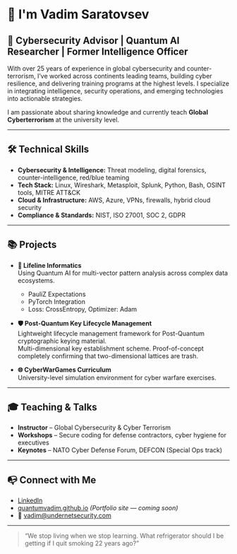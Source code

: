 # 👋 I'm Vadim Saratovsev

## 🧠 Cybersecurity Advisor | Quantum AI Researcher | Former Intelligence Officer

With over 25 years of experience in global cybersecurity and counter-terrorism, I’ve worked across continents leading teams, building cyber resilience, and delivering training programs at the highest levels. I specialize in integrating intelligence, security operations, and emerging technologies into actionable strategies.

I am passionate about sharing knowledge and currently teach **Global Cyberterrorism** at the university level.

---

## 🛠️ Technical Skills

- **Cybersecurity & Intelligence:** Threat modeling, digital forensics, counter-intelligence, red/blue teaming  
- **Tech Stack:** Linux, Wireshark, Metasploit, Splunk, Python, Bash, OSINT tools, MITRE ATT&CK  
- **Cloud & Infrastructure:** AWS, Azure, VPNs, firewalls, hybrid cloud security  
- **Compliance & Standards:** NIST, ISO 27001, SOC 2, GDPR  

---

## 📚 Projects

- **💉 Lifeline Informatics**  
  Using Quantum AI for multi-vector pattern analysis across complex data ecosystems.  
  - PauliZ Expectations  
  - PyTorch Integration  
  - Loss: CrossEntropy, Optimizer: Adam  

- **🛡️ Post-Quantum Key Lifecycle Management**  
  Lightweight lifecycle management framework for Post-Quantum cryptographic keying material.  
  Multi-dimensional key establishment scheme. Proof-of-concept completely confirming that two-dimensional lattices are trash.  

- **🌐 CyberWarGames Curriculum**  
  University-level simulation environment for cyber warfare exercises.  

---

## 🎓 Teaching & Talks

- **Instructor** – Global Cybersecurity & Cyber Terrorism  
- **Workshops** – Secure coding for defense contractors, cyber hygiene for executives  
- **Keynotes** – NATO Cyber Defense Forum, DEFCON (Special Ops track)  

---

## 📭 Connect with Me

- [LinkedIn](https://www.linkedin.com/in/quantumvadim)  
- [quantumvadim.github.io](https://quantumvadim.github.io) *(Portfolio site — coming soon)*  
- 📧 [vadim@undernetsecurity.com](mailto:vadim@undernetsecurity.com)  

---

> “We stop living when we stop learning. What refrigerator should I be getting if I quit smoking 22 years ago?”
